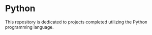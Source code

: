 # Python


This repository is dedicated to projects completed utilizing the Python programming language.
